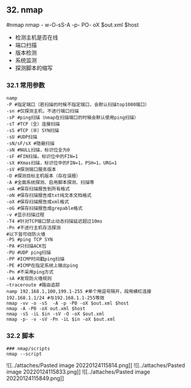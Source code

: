 ## 32. nmap
#nmap
nmap - w-O-sS-A -p- PO- oX $out.xml $host

-   检测主机是否在线
-   端口扫描
-   版本检测
-   系统监测
-   探测脚本的缩写

### 32.1 常用参数

```shell
namp
-P #指定端口（若扫描的时候不指定端口，会默认扫描top1000端口）
-sn #仅探测主机，不进行端口扫描
-sP #ping扫描（nmap在扫描端口的时候会默认使用ping扫描）
-sT #TCP（全）连接扫描
-sS #TCP（半）SYN扫描
-sU #UDP扫描
-sN/sF/sX #隐蔽扫描
-sN #NULL扫描，标识位全为0
-sF #FIN扫描，标识位中的FIN=1
-sX #Xmas扫描，标识位中的FIN=1，PSH=1，URG=1
-sV #探测端口服务版本
-O #探测目标主机版本（存在误报）
-A #全面系统探测、启用脚本探测、扫描等
-oA #保存扫描报告到所有格式
-oN #保存扫描报告成txt纯文本文档格式
-oX #保存扫描报告成xml格式
-oG #保存扫描报告成grepable格式
-v #显示扫描过程
-T4 #针对TCP端口禁止动态扫描延迟超过10ms
-Pn #不进行主机存活探测
#以下皆可绕防火墙
-PS #ping TCP SYN
-PA #只扫描ACK包
-PU #UDP ping扫描
-PP #ICMP时间戳ping扫描
-PE #ICMP在指定系统上输出ping
-Pn #不采用ping方式
-sA #发现防火墙规则
–traceroute #路由追踪
namp 192.168.1,100,199.1-255 #单个用逗号隔开，段用横杠连接
192.168.1.1/24 #与192.168.1.1-255等效
nmap -vv -o -sS  -A -p -P0 -oX $out.xml $host
nmap -A -P0 -oX out.xml $host
nmap -sS -iL $in -sV -O -oX $out.xml
nmap -p- -v -sV -Pn -iL $in -oX $out.xml
```

### 32.2 脚本

```shell
### nmap/scripts
nmap --script 
```

![[../attaches/Pasted image 20220124115814.png]]
![[../attaches/Pasted image 20220124115833.png]]
![[../attaches/Pasted image 20220124115849.png]]


